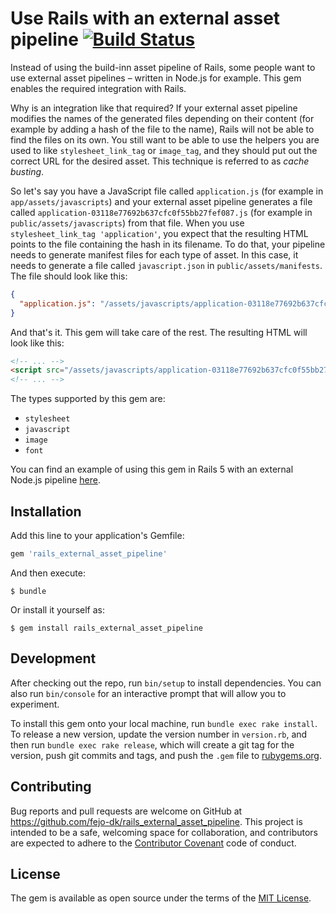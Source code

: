 # Use Rails with an external asset pipeline [![Build Status](https://travis-ci.org/fejo-dk/rails_external_asset_pipeline.svg)](https://travis-ci.org/fejo-dk/rails_external_asset_pipeline)

Instead of using the build-inn asset pipeline of Rails, some people want to use external asset pipelines – written in Node.js for example. This gem enables the required integration with Rails.

Why is an integration like that required? If your external asset pipeline modifies the names of the generated files depending on their content (for example by adding a hash of the file to the name), Rails will not be able to find the files on its own. You still want to be able to use the helpers you are used to like `stylesheet_link_tag` or `image_tag`, and they should put out the correct URL for the desired asset. This technique is referred to as *cache busting*.

So let's say you have a JavaScript file called `application.js` (for example in `app/assets/javascripts`) and your external asset pipeline generates a file called `application-03118e77692b637cfc0f55bb27fef087.js` (for example in `public/assets/javascripts`) from that file. When you use `stylesheet_link_tag 'application'`, you expect that the resulting HTML points to the file containing the hash in its filename. To do that, your pipeline needs to generate manifest files for each type of asset. In this case, it needs to generate a file called `javascript.json` in `public/assets/manifests`. The file should look like this:

```json
{
  "application.js": "/assets/javascripts/application-03118e77692b637cfc0f55bb27fef087.js"
}
```

And that's it. This gem will take care of the rest. The resulting HTML will look like this:

```html
<!-- ... -->
<script src="/assets/javascripts/application-03118e77692b637cfc0f55bb27fef087.js" data-turbolinks-track="reload"></script>
<!-- ... -->
```

The types supported by this gem are:

* `stylesheet`
* `javascript`
* `image`
* `font`

You can find an example of using this gem in Rails 5 with an external Node.js pipeline [here](https://github.com/moonglum/rails-5-and-node-asset-pipeline).

## Installation

Add this line to your application's Gemfile:

```ruby
gem 'rails_external_asset_pipeline'
```

And then execute:

```
$ bundle
```

Or install it yourself as:

```
$ gem install rails_external_asset_pipeline
```

## Development

After checking out the repo, run `bin/setup` to install dependencies. You can also run `bin/console` for an interactive prompt that will allow you to experiment.

To install this gem onto your local machine, run `bundle exec rake install`. To release a new version, update the version number in `version.rb`, and then run `bundle exec rake release`, which will create a git tag for the version, push git commits and tags, and push the `.gem` file to [rubygems.org](https://rubygems.org).

## Contributing

Bug reports and pull requests are welcome on GitHub at https://github.com/fejo-dk/rails_external_asset_pipeline. This project is intended to be a safe, welcoming space for collaboration, and contributors are expected to adhere to the [Contributor Covenant](http://contributor-covenant.org) code of conduct.

## License

The gem is available as open source under the terms of the [MIT License](http://opensource.org/licenses/MIT).

